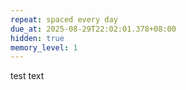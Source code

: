 ```yaml
---
repeat: spaced every day
due_at: 2025-08-29T22:02:01.378+08:00
hidden: true
memory_level: 1
---
```


test text